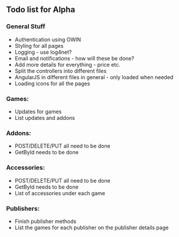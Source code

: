 ﻿<html lang="en" xmlns="http://www.w3.org/1999/xhtml">
<head>
    <meta charset="utf-8" />
    <title>Todo</title>
</head>
<body>
    <h2>Todo list for Alpha</h2>
    <h3>
        General Stuff
    </h3>
    <ul>
        <li>
            Authentication using OWIN
        </li>
        <li>
            Styling for all pages
        </li>
        <li>
            Logging - use log4net?
        </li>
        <li>
            Email and notifications - how will these be done?
        </li>
        <li>
            Add more details for everything - price etc.
        </li>
        <li>
            Split the controllers into different files
        </li>
        <li>
            AngularJS in different files in general - only loaded when needed
        </li>
        <li>
            Loading icons for all the pages
        </li>
    </ul>
    <h3>
        Games:
    </h3>
    <ul>
        <li>
            Updates for games
        </li>
        <li>
            List updates and addons
        </li>
    </ul>
        <h3>
        Addons:
    </h3>
    <ul>
        <li>
            POST/DELETE/PUT all need to be done
        </li>
        <li>
            GetById needs to be done
        </li>
    </ul>
        <h3>
        Accessories:
    </h3>
    <ul>
        <li>
            POST/DELETE/PUT all need to be done
        </li>
        <li>
            GetById needs to be done
        </li>
        <li>
            List of accessories under each game
        </li>
    </ul>
        <h3>
        Publishers:
    </h3>
    <ul>
        <li>
            Finish publisher methods
        </li>
        <li>
            List the games for each publisher on the publisher details page
        </li>
    </ul>
</body>
</html>
